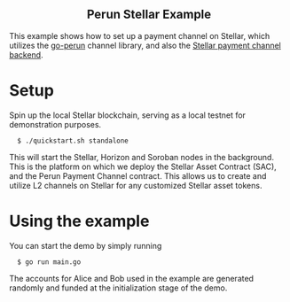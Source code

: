 <h2 align="center">Perun Stellar Example</h2>

This example shows how to set up a payment channel on Stellar, which utilizes the [go-perun](https://github.com/perun-network/go-perun) channel library, and also the [Stellar payment channel backend](https://github.com/perun-network/perun-stellar-backend).

# Setup

Spin up the local Stellar blockchain, serving as a local testnet for demonstration purposes.

```
  $ ./quickstart.sh standalone
```

This will start the Stellar, Horizon and Soroban nodes in the background. This is the platform on which we deploy the Stellar Asset Contract (SAC), and the Perun Payment Channel contract. This allows us to create and utilize L2 channels on Stellar for any customized Stellar asset tokens.

# Using the example

You can start the demo by simply running

```
  $ go run main.go
```

The accounts for Alice and Bob used in the example are generated randomly and funded at the initialization stage of the demo. 